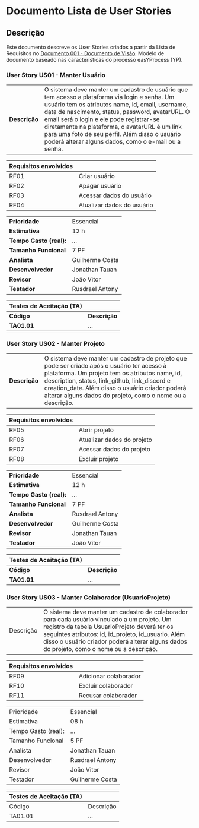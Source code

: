 # Documento Lista de User Stories

## Descrição

Este documento descreve os User Stories criados a partir da Lista de Requisitos no [Documento 001 - Documento de Visão](docs/doc-visao.md). Modelo de documento baseado nas características do processo easYProcess (YP).

### User Story US01 - Manter Usuário

|               |                                                                |
| ------------- | :------------------------------------------------------------- |
| **Descrição** | O sistema deve manter um cadastro de usuário que tem acesso a plataforma via login e senha. Um usuário tem os atributos name, id, email, username, data de nascimento, status, password, avatarURL. O email será o login e ele pode registrar-se diretamente na plataforma, o avatarURL é um link para uma foto de seu perfil. Além disso o usuário poderá alterar alguns dados, como o e-mail ou a senha.  |

| **Requisitos envolvidos** |                            |
| ------------------------- | :------------------------- |
| RF01                      | Criar usuário              |
| RF02                      | Apagar usuário             |
| RF03                      | Acessar dados do usuário   |
| RF04                      | Atualizar dados do usuário |

|                           |                                     |
| ------------------------- | ----------------------------------- | 
| **Prioridade**            | Essencial                           | 
| **Estimativa**            | 12 h                                | 
| **Tempo Gasto (real):**   | ...                                 | 
| **Tamanho Funcional**     | 7 PF                                | 
| **Analista**              | Guilherme Costa                     | 
| **Desenvolvedor**         | Jonathan Tauan                      | 
| **Revisor**               | João Vitor                          | 
| **Testador**              | Rusdrael Antony                     | 


| Testes de Aceitação (TA) |                                           |
| ------------------------ | ----------------------------------------- |
| **Código**               | **Descrição**                             |
| **TA01.01**              | ...                                       |

### User Story US02 - Manter Projeto

|               |                                                                |
| ------------- | :------------------------------------------------------------- |
| **Descrição** | O sistema deve manter um cadastro de projeto que pode ser criado após o usuário ter acesso à plataforma. Um projeto tem os atributos name, id, description, status, link_github, link_discord e creation_date. Além disso o usuário criador poderá alterar alguns dados do projeto, como o nome ou a descrição.  |

| **Requisitos envolvidos** |                            |
| ------------------------- | :------------------------- |
| RF05                      | Abrir projeto              |
| RF06                      | Atualizar dados do projeto |
| RF07                      | Acessar dados do projeto   |
| RF08                      | Excluir projeto            |

|                           |                                     |
| ------------------------- | ----------------------------------- | 
| **Prioridade**            | Essencial                           | 
| **Estimativa**            | 12 h                                | 
| **Tempo Gasto (real):**   | ...                                 | 
| **Tamanho Funcional**     | 7 PF                                | 
| **Analista**              | Rusdrael Antony                     | 
| **Desenvolvedor**         | Guilherme Costa                     | 
| **Revisor**               | Jonathan Tauan                      | 
| **Testador**              | João Vitor                          | 


| Testes de Aceitação (TA) |                                           |
| ------------------------ | ----------------------------------------- |
| **Código**               | **Descrição**                             |
| **TA01.01**              | ...                                       |

### User Story US03 - Manter Colaborador (UsuarioProjeto)

|               |                                                                |
| ------------- | :------------------------------------------------------------- |
| Descrição | O sistema deve manter um cadastro de colaborador para cada usuário vinculado a um projeto. Um registro da tabela UsuarioProjeto deverá ter os seguintes atributos: id, id_projeto, id_usuario. Além disso o usuário criador poderá alterar alguns dados do projeto, como o nome ou a descrição.  |

| Requisitos envolvidos |                            |
| ------------------------- | :------------------------- |
| RF09                      | Adicionar colaborador      |
| RF10                      | Excluir colaborador        |
| RF11                      | Recusar colaborador        |

|                           |                                     |
| ------------------------- | ----------------------------------- | 
| Prioridade            | Essencial                           | 
| Estimativa            | 08 h                                | 
| Tempo Gasto (real):   | ...                                 | 
| Tamanho Funcional     | 5 PF                                | 
| Analista              | Jonathan Tauan                      | 
| Desenvolvedor         | Rusdrael Antony                     | 
| Revisor               | João Vitor                          | 
| Testador              | Guilherme Costa                     | 


| Testes de Aceitação (TA) |                                           |
| ------------------------ | ----------------------------------------- |
| Código               | Descrição                             |
| TA01.01              | ...                                       |
